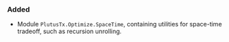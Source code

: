 ### Added

- Module `PlutusTx.Optimize.SpaceTime`, containing utilities for space-time tradeoff,
  such as recursion unrolling.
